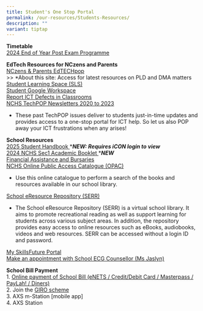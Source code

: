 ```yaml
---
title: Student's One Stop Portal
permalink: /our-resources/Students-Resources/
description: ""
variant: tiptap
---
```

<p><strong>Timetable</strong>
<br><a href="https://drive.google.com/file/d/1EEdDr3v6iG8sgkT2LyMWfLe5elYhM11K/view?usp=drive_link" rel="noopener nofollow" target="_blank">2024 End of Year Post Exam Programme</a> 
<br>
</p>
<p><strong>EdTech Resources for NCzens and Parents</strong> 
<br><a href="https://sites.google.com/moe.edu.sg/nchs-edtechpop/home" rel="noopener noreferrer nofollow" target="_blank">NCzens &amp; Parents EdTECHpop</a> 
<br>&gt;&gt; *About this site: Access for latest resources on PLD and DMA
matters
<br><a href="https://learning.moe.edu.sg/" rel="noopener noreferrer nofollow" target="_blank">Student Learning Space (SLS)</a> 
<br><a href="https://workspace.google.com/dashboard" rel="noopener noreferrer nofollow" target="_blank">Student Google Workspace</a> 
<br><a href="https://go.gov.sg/nchs-ict-defects" rel="noopener noreferrer nofollow" target="_blank">Report ICT Defects in Classrooms</a> 
<br><a href="https://www.google.com/url?q=https%3A%2F%2Fsites.google.com%2Fmoe.edu.sg%2Fnchs-create-curate-connect%2Ftechpop&amp;sa=D&amp;sntz=1&amp;usg=AOvVaw2Obot5AyPr9eJW12G_XD7s" rel="noopener noreferrer nofollow" target="_blank">NCHS TechPOP Newsletters 2020 to 2023</a>
</p>
<ul data-tight="true" class="tight">
<li>
<p>These past TechPOP issues deliver to students just-in-time updates and
provides access to a one-stop portal for ICT help. So let us also POP away
your ICT frustrations when any arises!</p>
</li>
</ul>
<p><strong>School Resources</strong> 
<br><a href="https://drive.google.com/file/d/1rM85t083WhBL33IlerbqynB9SVqz_Qa0/view?usp=drive_link" rel="noopener noreferrer nofollow" target="_blank">2025 Student Handbook </a>*<strong><em>NEW: Requires iCON login to view</em></strong> 
<br><a href="https://drive.google.com/file/d/1b8krxJ72j3lbUuS3nMbaOVWm7i0duxhD/view?usp=drive_link" rel="noopener noreferrer nofollow" target="_blank">2024 NCHS Sec1 Academic Booklet </a>*<strong><em>NEW</em></strong> 
<br><a href="https://www.nanchiauhigh.moe.edu.sg/Financial-Assistance-and-Bursaries/" rel="noopener noreferrer nofollow" target="_blank">Financial Assistance and Bursaries</a> 
<br><a href="https://www.google.com/url?q=https%3A%2F%2Fschoolibrary.moe.edu.sg%2Fnanchiauhigh%2Fcgi-bin%2Fspydus.exe%2FMSGTRN%2FWPAC%2FHOME&amp;sa=D&amp;sntz=1&amp;usg=AOvVaw0rI74OclwQ5RVSxfT5t-xL" rel="noopener noreferrer nofollow" target="_blank">NCHS Online Public Access Catalogue (OPAC)</a>
</p>
<ul data-tight="true" class="tight">
<li>
<p>Use this online catalogue to perform a search of the books and resources
available in our school library.</p>
</li>
</ul>
<p><a href="https://www.google.com/url?q=https%3A%2F%2Fschoolibrary.moe.edu.sg%2Feresourcessec%2Fcgi-bin%2Fspydus.exe%2FMSGTRN%2FWPAC%2FHOME&amp;sa=D&amp;sntz=1&amp;usg=AOvVaw0ymmJ06Cj8ZjuhPM4cilk1" rel="noopener noreferrer nofollow" target="_blank">School eResource Repository (SERR)</a>
</p>
<ul data-tight="true" class="tight">
<li>
<p>The School eResource Repository (SERR) is a virtual school library. It
aims to promote recreational reading as well as support learning for students
across various subject areas. In addition, the repository provides easy
access to online resources such as eBooks, audiobooks, videos and web resources.
SERR can be accessed without a login ID and password.</p>
</li>
</ul>
<p><a href="https://www.google.com/url?q=https%3A%2F%2Fwww.myskillsfuture.gov.sg%2Fcontent%2Fstudent%2Fen%2Fsecondary.html&amp;sa=D&amp;sntz=1&amp;usg=AOvVaw0WuL8c2C26ICwnoaEUyV39" rel="noopener noreferrer nofollow" target="_blank">My SkillsFuture Portal</a> 
<br><a href="http://go.gov.sg/nchs" rel="noopener noreferrer nofollow" target="_blank">Make an appointment with School ECG Counsellor (Ms Jaslyn)</a>
</p>
<p><strong>School Bill Payment</strong> 
<br>1. <a href="https://e-station.axs.com.sg/AXSOnline/external_apps/landing_page.php?bn=4ac28577e0795b27e2e52d9da0d1cc6444b109cee884cd66f9662a6e4e31d7c86e6d6da7d5662e1eadbcb2b3f811582e" rel="noopener noreferrer nofollow" target="_blank">Online payment of&nbsp;School Bill (eNETS / Credit/Debit Card / Masterpass / PayLah! / Diners)</a>&nbsp;
<br>2. Join the&nbsp;<a href="https://www.moe.gov.sg/financial-matters/fees/egiro" rel="noopener noreferrer nofollow" target="_blank">GIRO scheme</a> 
<br>3. AXS m-Station [mobile app]&nbsp;
<br>4. AXS Station&nbsp;</p>